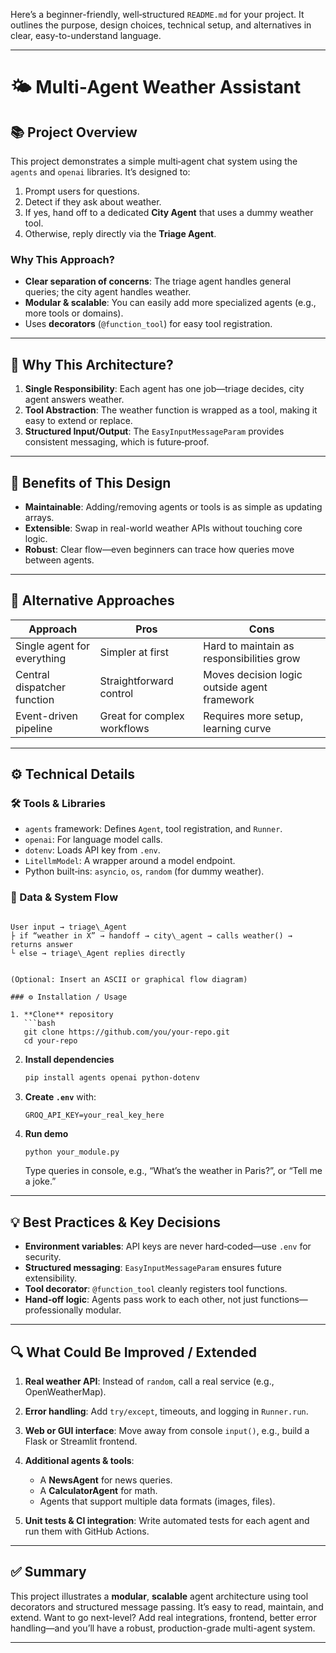 Here’s a beginner-friendly, well‑structured `README.md` for your project. It outlines the purpose, design choices, technical setup, and alternatives in clear, easy-to-understand language.

---


# 🌤️ Multi‑Agent Weather Assistant

## 📚 Project Overview
This project demonstrates a simple multi‑agent chat system using the `agents` and `openai` libraries. It’s designed to:
1. Prompt users for questions.
2. Detect if they ask about weather.
3. If yes, hand off to a dedicated **City Agent** that uses a dummy weather tool.
4. Otherwise, reply directly via the **Triage Agent**.

### Why This Approach?
- **Clear separation of concerns**: The triage agent handles general queries; the city agent handles weather.
- **Modular & scalable**: You can easily add more specialized agents (e.g., more tools or domains).
- Uses **decorators** (`@function_tool`) for easy tool registration.

---

## 🧠 Why This Architecture?

1. **Single Responsibility**: Each agent has one job—triage decides, city agent answers weather.
2. **Tool Abstraction**: The weather function is wrapped as a tool, making it easy to extend or replace.
3. **Structured Input/Output**: The `EasyInputMessageParam` provides consistent messaging, which is future‑proof.

---

## 🎯 Benefits of This Design

- **Maintainable**: Adding/removing agents or tools is as simple as updating arrays.
- **Extensible**: Swap in real-world weather APIs without touching core logic.
- **Robust**: Clear flow—even beginners can trace how queries move between agents.

---

## 🔄 Alternative Approaches

| Approach                    | Pros                                               | Cons                                                 |
|-----------------------------|----------------------------------------------------|------------------------------------------------------|
| Single agent for everything | Simpler at first                                   | Hard to maintain as responsibilities grow           |
| Central dispatcher function | Straightforward control                           | Moves decision logic outside agent framework        |
| Event-driven pipeline       | Great for complex workflows                       | Requires more setup, learning curve                 |

---

## ⚙️ Technical Details

### 🛠️ Tools & Libraries
- `agents` framework: Defines `Agent`, tool registration, and `Runner`.
- `openai`: For language model calls.
- `dotenv`: Loads API key from `.env`.
- `LitellmModel`: A wrapper around a model endpoint.
- Python built‑ins: `asyncio`, `os`, `random` (for dummy weather).

### 🔁 Data & System Flow
```

User input → triage\_Agent
├ if “weather in X” → handoff → city\_agent → calls weather() → returns answer
└ else → triage\_Agent replies directly


(Optional: Insert an ASCII or graphical flow diagram)

### ⚙️ Installation / Usage

1. **Clone** repository
   ```bash
   git clone https://github.com/you/your-repo.git
   cd your-repo
````

2. **Install dependencies**

   ```bash
   pip install agents openai python-dotenv
   ```
3. **Create `.env`** with:

   ```
   GROQ_API_KEY=your_real_key_here
   ```
4. **Run demo**

   ```bash
   python your_module.py
   ```

   Type queries in console, e.g., “What’s the weather in Paris?”, or “Tell me a joke.”

---

## 💡 Best Practices & Key Decisions

* **Environment variables**: API keys are never hard‑coded—use `.env` for security.
* **Structured messaging**: `EasyInputMessageParam` ensures future extensibility.
* **Tool decorator**: `@function_tool` cleanly registers tool functions.
* **Hand‑off logic**: Agents pass work to each other, not just functions—professionally modular.

---

## 🔍 What Could Be Improved / Extended

1. **Real weather API**: Instead of `random`, call a real service (e.g., OpenWeatherMap).
2. **Error handling**: Add `try/except`, timeouts, and logging in `Runner.run`.
3. **Web or GUI interface**: Move away from console `input()`, e.g., build a Flask or Streamlit frontend.
4. **Additional agents & tools**:

   * A **NewsAgent** for news queries.
   * A **CalculatorAgent** for math.
   * Agents that support multiple data formats (images, files).
5. **Unit tests & CI integration**: Write automated tests for each agent and run them with GitHub Actions.

---

## ✅ Summary

This project illustrates a **modular**, **scalable** agent architecture using tool decorators and structured message passing. It’s easy to read, maintain, and extend.
Want to go next-level? Add real integrations, frontend, better error handling—and you’ll have a robust, production-grade multi-agent system.

---

